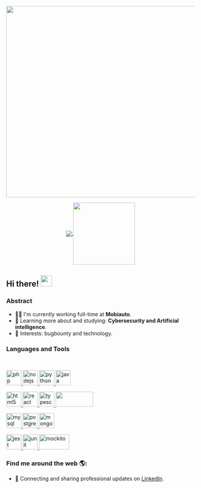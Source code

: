 <p align="center">
  <a href="#">
    <img align="center" width="510" src="https://s27389.pcdn.co/wp-content/uploads/2021/04/creating-rolling-out-effective-cyber-security-strategy-1024x440.jpeg" />
  </a>
</p>

<p align="center">
  <a href="https://github.com/anuraghazra/github-readme-stats">
    <img
      align="center"
      src="https://github-readme-stats.vercel.app/api/top-langs/?username=lucasvma&layout=compact&theme=dracula"
    />
  </a>
  <a href="https://github.com/anuraghazra/github-readme-stats">
    <img
      align="center"
      height="165"
      src="https://github-readme-stats.vercel.app/api?username=lucasvma&count_private=true&show_icons=true&theme=dracula&custom_title=Github%20Status&hide=issues"
    />
  </a>
</p>

## Hi there! <img src="https://raw.githubusercontent.com/iampavangandhi/iampavangandhi/master/gifs/Hi.gif" width="30px"></h2>

### Abstract

- 👨‍💻 I'm currently working full-time at **Mobiauto**.
- 🌱 Learning more about and studying: **Cybersecurity and Artificial intelligence**.
- 💙 Interests: bugbounty and technology.

### Languages and Tools

<br/>

<p align="left">
    <a href="https://www.php.net" target="_blank">
        <img
            src="https://cdn.icon-icons.com/icons2/2415/PNG/512/php_plain_logo_icon_146397.png"
            alt="php"
            width="40"
            height="40"
        />
    </a>
    <a href="https://nodejs.org" target="_blank">
        <img
            src="https://cdn.icon-icons.com/icons2/2415/PNG/512/nodejs_original_wordmark_logo_icon_146412.png"
            alt="nodejs"
            width="40"
            height="40"
        />
    </a>
    <a href="https://www.python.org" target="_blank">
        <img
            src="https://cdn.icon-icons.com/icons2/2415/PNG/512/python_original_wordmark_logo_icon_146382.png"
            alt="python"
            width="40"
            height="40"
        />
    </a>
    <a href="https://www.java.com" target="_blank">
        <img
            src="https://cdn.icon-icons.com/icons2/2415/PNG/512/java_original_wordmark_logo_icon_146459.png"
            alt="java"
            width="40"
            height="40"
        />
    </a>
</p>

<p align="left">
  <a href="https://" target="_blank">
    <img
    src="https://cdn.icon-icons.com/icons2/2415/PNG/512/html_plain_wordmark_logo_icon_146476.png"
      alt="html5"
      width="40"
      height="40"
    />
  </a>
  <a href="https://reactjs.org" target="_blank">
    <img
      src="https://cdn.icon-icons.com/icons2/2415/PNG/512/react_original_wordmark_logo_icon_146375.png"
      alt="react"
      width="40"
      height="40"
    />
  </a>
  <a href="https://www.typescriptlang.org" target="_blank">
    <img
      src="https://cdn.icon-icons.com/icons2/2415/PNG/512/typescript_plain_logo_icon_146316.png"
      alt="typescript"
      width="40"
      height="40"
    />
  </a>
  <a href="https://angular.io" target="_blank">
    <img
      src="https://angular.io/assets/images/logos/angular/logo-nav@2x.png"
      width="100"
      height="40"
    />
  </a>
</p>

<p align="left">
    <a href="https://www.mysql.com/" target="_blank">
        <img
            src="https://cdn.icon-icons.com/icons2/2415/PNG/512/mysql_original_wordmark_logo_icon_146417.png"
            alt="mysql"
            width="40"
            height="40"
        />
    </a>
    <a href="https://www.postgresql.org/" target="_blank">
        <img
            src="https://cdn.icon-icons.com/icons2/2415/PNG/512/postgresql_original_wordmark_logo_icon_146392.png"
            alt="postgresql"
            width="40"
            height="40"
        />
    </a>
    <a href="https://www.mongodb.com/" target="_blank">
        <img
            src="https://cdn.icon-icons.com/icons2/2415/PNG/512/mongodb_plain_wordmark_logo_icon_146423.png"
            alt="mongodb"
            width="40"
            height="40"
        />
    </a>
</p>

<p align="left">
    <a href="https://jestjs.io" target="_blank">
        <img
            src="https://www.vectorlogo.zone/logos/jestjsio/jestjsio-icon.svg"
            alt="jest"
            width="40"
            height="40"
        />
    </a>
    <a href="https://junit.org" target="_blank">
        <img
            src="https://junit.org/junit5/assets/img/junit5-logo.png"
            alt="junit"
            width="40"
            height="40"
        />
    </a>
    <a href="https://site.mockito.org/" target="_blank">
        <img
            src="https://raw.githubusercontent.com/mockito/mockito.github.io/master/img/logo%402x.png"
            alt="mockito"
            width="80"
            height="40"
        />
    </a>
</p>


### Find me around the web 🌎:

- 💼 Connecting and sharing professional updates on <a href="https://www.linkedin.com/in/ventura-lucas-moura-alves/">LinkedIn</a>.